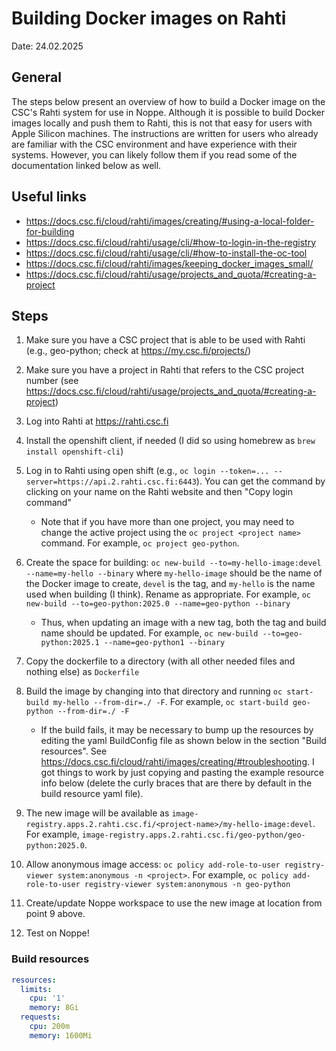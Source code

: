 # Building Docker images on Rahti
Date: 24.02.2025

## General

The steps below present an overview of how to build a Docker image on the CSC's Rahti system for use in Noppe. Although it is possible to build Docker images locally and push them to Rahti, this is not that easy for users with Apple Silicon machines. The instructions are written for users who already are familiar with the CSC environment and have experience with their systems. However, you can likely follow them if you read some of the documentation linked below as well.

## Useful links

- https://docs.csc.fi/cloud/rahti/images/creating/#using-a-local-folder-for-building
- https://docs.csc.fi/cloud/rahti/usage/cli/#how-to-login-in-the-registry
- https://docs.csc.fi/cloud/rahti/usage/cli/#how-to-install-the-oc-tool
- https://docs.csc.fi/cloud/rahti/images/keeping_docker_images_small/
- https://docs.csc.fi/cloud/rahti/usage/projects_and_quota/#creating-a-project

## Steps

1. Make sure you have a CSC project that is able to be used with Rahti (e.g., geo-python; check at https://my.csc.fi/projects/)
2. Make sure you have a project in Rahti that refers to the CSC project number (see https://docs.csc.fi/cloud/rahti/usage/projects_and_quota/#creating-a-project)
3. Log into Rahti at https://rahti.csc.fi
4. Install the openshift client, if needed (I did so using homebrew as `brew install openshift-cli`)
5. Log in to Rahti using open shift (e.g., `oc login --token=... --server=https://api.2.rahti.csc.fi:6443`). You can get the command by clicking on your name on the Rahti website and then "Copy login command"
    - Note that if you have more than one project, you may need to change the active project using the `oc project <project name>` command. For example, `oc project geo-python`.
6. Create the space for building: `oc new-build --to=my-hello-image:devel --name=my-hello --binary` where `my-hello-image` should be the name of the Docker image to create, `devel` is the tag, and `my-hello` is the name used when building (I think). Rename as appropriate. For example, `oc new-build --to=geo-python:2025.0 --name=geo-python --binary`

    - Thus, when updating an image with a new tag, both the tag and build name should be updated. For example, `oc new-build --to=geo-python:2025.1 --name=geo-python1 --binary`

8. Copy the dockerfile to a directory (with all other needed files and nothing else) as `Dockerfile`
9. Build the image by changing into that directory and running `oc start-build my-hello --from-dir=./ -F`. For example, `oc start-build geo-python --from-dir=./ -F`
    - If the build fails, it may be necessary to bump up the resources by editing the yaml BuildConfig file as shown below in the section "Build resources". See https://docs.csc.fi/cloud/rahti/images/creating/#troubleshooting. I got things to work by just copying and pasting the example resource info below (delete the curly braces that are there by default in the build resource yaml file).
10. The new image will be available as `image-registry.apps.2.rahti.csc.fi/<project-name>/my-hello-image:devel`. For example, `image-registry.apps.2.rahti.csc.fi/geo-python/geo-python:2025.0`.
11. Allow anonymous image access: `oc policy add-role-to-user registry-viewer system:anonymous -n <project>`. For example, `oc policy add-role-to-user registry-viewer system:anonymous -n geo-python`
12. Create/update Noppe workspace to use the new image at location from point 9 above.
13. Test on Noppe!

### Build resources

```yaml
resources:
  limits:
    cpu: '1'
    memory: 8Gi
  requests:
    cpu: 200m
    memory: 1600Mi
```
